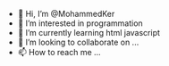 - 👋 Hi, I’m @MohammedKer
- 👀 I’m interested in programmation
- 🌱 I’m currently learning html javascript
- 💞️ I’m looking to collaborate on ...
- 📫 How to reach me ...

<!---
MohammedKer/MohammedKer is a ✨ special ✨ repository because its `README.md` (this file) appears on your GitHub profile.
You can click the Preview link to take a look at your changes.
--->
